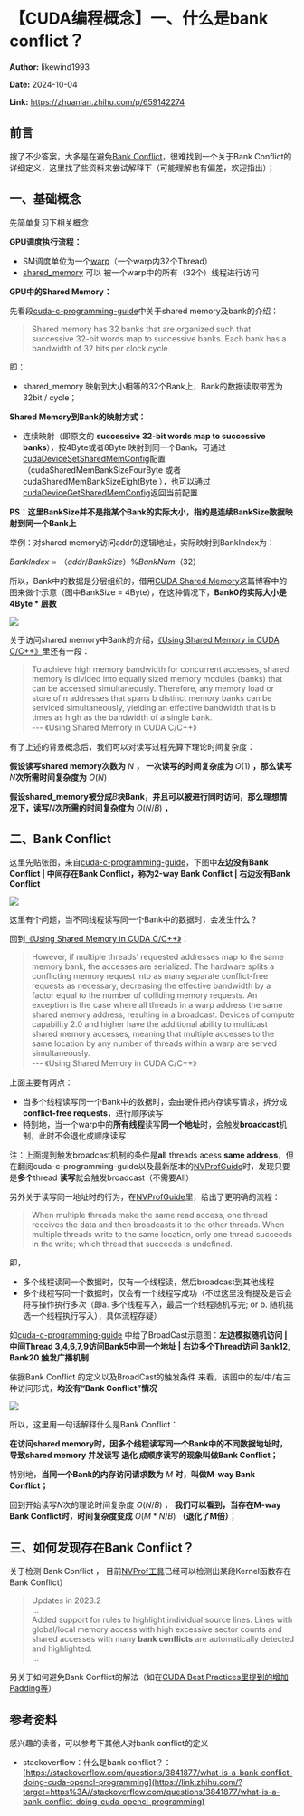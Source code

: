 # 【CUDA编程概念】一、什么是bank conflict？

**Author:** likewind1993

**Date:** 2024-10-04

**Link:** https://zhuanlan.zhihu.com/p/659142274

## 前言

搜了不少答案，大多是在避免[Bank Conflict](https://zhida.zhihu.com/search?content_id=234604547&content_type=Article&match_order=1&q=Bank+Conflict&zhida_source=entity)，很难找到一个关于Bank Conflict的详细定义，这里找了些资料来尝试解释下（可能理解也有偏差，欢迎指出）；

## 一、基础概念

先简单复习下相关概念

**GPU调度执行流程：**

-   SM调度单位为一个[warp](https://zhida.zhihu.com/search?content_id=234604547&content_type=Article&match_order=1&q=warp&zhida_source=entity)（一个warp内32个Thread）
-   [shared\_memory](https://zhida.zhihu.com/search?content_id=234604547&content_type=Article&match_order=1&q=shared_memory&zhida_source=entity) 可以 被一个warp中的所有（32个）线程进行访问

**GPU中的Shared Memory：**

先看段[cuda-c-programming-guide](https://link.zhihu.com/?target=https%3A//docs.nvidia.com/cuda/cuda-c-programming-guide/index.html%3Fhighlight%3Dbank%23shared-memory-5-x)中关于shared memory及bank的介绍：

> Shared memory has 32 banks that are organized such that successive 32-bit words map to successive banks. Each bank has a bandwidth of 32 bits per clock cycle.

即：

-   shared\_memory 映射到大小相等的32个Bank上，Bank的数据读取带宽为32bit / cycle；

**Shared Memory到Bank的映射方式：**

-   连续映射（即原文的 **successive 32-bit words map to successive banks**），按4Byte或者8Byte 映射到同一个Bank，可通过[cudaDeviceSetSharedMemConfig](https://link.zhihu.com/?target=https%3A//docs.nvidia.com/cuda/cuda-runtime-api/group__CUDART__DEVICE.html%23group__CUDART__DEVICE_1ga4f3f8a422968f9524012f43ba852058)配置（cudaSharedMemBankSizeFourByte 或者 cudaSharedMemBankSizeEightByte ），也可以通过[cudaDeviceGetSharedMemConfig](https://link.zhihu.com/?target=https%3A//docs.nvidia.com/cuda/cuda-runtime-api/group__CUDART__DEVICE.html%23group__CUDART__DEVICE_1g318e21528985458de8613d87da832b42)返回当前配置

**PS：这里BankSize并不是指某个Bank的实际大小，指的是连续BankSize数据映射到同一个Bank上**

举例：对shared memory访问addr的逻辑地址，实际映射到BankIndex为：

$Bank Index = （addr / BankSize）\% BankNum（32）$

所以，Bank中的数据是分层组织的，借用[CUDA Shared Memory](https://link.zhihu.com/?target=https%3A//www.cnblogs.com/1024incn/p/4605502.html)这篇博客中的图来做个示意（图中BankSize = 4Byte），在这种情况下，**Bank0的实际大小是 4Byte \* 层数**

![](https://pic1.zhimg.com/v2-7cb74504a5c7b81130bc6ad4d562220c_1440w.jpg)

  

关于访问shared memory中Bank的介绍，[《Using Shared Memory in CUDA C/C++》](https://link.zhihu.com/?target=https%3A//developer.nvidia.com/blog/using-shared-memory-cuda-cc/)里还有一段：

> To achieve high memory bandwidth for concurrent accesses, shared memory is divided into equally sized memory modules (banks) that can be accessed simultaneously. Therefore, any memory load or store of n addresses that spans b distinct memory banks can be serviced simultaneously, yielding an effective bandwidth that is b times as high as the bandwidth of a single bank.  
> \--- 《Using Shared Memory in CUDA C/C++》

有了上述的背景概念后，我们可以对读写过程先算下理论时间复杂度：

**假设读写shared memory次数为** $N$ **， 一次读写的时间复杂度为** $O(1)$ **，那么读写**$N$**次所需时间复杂度为** $O(N)$

**假设shared\_memory被分成**$B$**块Bank，并且可以被进行同时访问，那么理想情况下，读写**$N$**次所需的时间复杂度为** $O(N / B)$ **，**

## 二、Bank Conflict

这里先贴张图，来自[cuda-c-programming-guide](https://link.zhihu.com/?target=https%3A//docs.nvidia.com/cuda/cuda-c-programming-guide/index.html%23shared-memory-5-x)，下图中**左边没有Bank Conflict | 中间存在Bank Conflict，称为2-way Bank Conflict | 右边没有Bank Conflict**

  

![](https://pica.zhimg.com/v2-bda838be655464250983e4b723c2f1be_1440w.jpg)

这里有个问题，当不同线程读写同一个Bank中的数据时，会发生什么？

回到[《Using Shared Memory in CUDA C/C++》](https://link.zhihu.com/?target=https%3A//developer.nvidia.com/blog/using-shared-memory-cuda-cc/)：

> However, if multiple threads’ requested addresses map to the same memory bank, the accesses are serialized. The hardware splits a conflicting memory request into as many separate conflict-free requests as necessary, decreasing the effective bandwidth by a factor equal to the number of colliding memory requests. An exception is the case where all threads in a warp address the same shared memory address, resulting in a broadcast. Devices of compute capability 2.0 and higher have the additional ability to multicast shared memory accesses, meaning that multiple accesses to the same location by any number of threads within a warp are served simultaneously.  
> \--- 《Using Shared Memory in CUDA C/C++》

上面主要有两点：

-   当多个线程读写同一个Bank中的数据时，会由硬件把内存读写请求，拆分成 **conflict-free requests**，进行顺序读写
-   特别地，当一个warp中的**所有线程**读写**同一个地址**时，会触发**broadcast**机制，此时不会退化成顺序读写

注：上面提到触发broadcast机制的条件是**all** threads acess **same address**，但在翻阅cuda-c-programming-guide以及最新版本的[NVProfGuide](https://link.zhihu.com/?target=https%3A//docs.nvidia.com/nsight-compute/ProfilingGuide/index.html)时，发现只要是**多个**thread **读写**就会触发broadcast（不需要All）

另外关于读写同一地址时的行为，在[NVProfGuide](https://link.zhihu.com/?target=https%3A//docs.nvidia.com/nsight-compute/ProfilingGuide/index.html)里，给出了更明确的流程：

> When multiple threads make the same read access, one thread receives the data and then broadcasts it to the other threads. When multiple threads write to the same location, only one thread succeeds in the write; which thread that succeeds is undefined.

即，

-   多个线程读同一个数据时，仅有一个线程读，然后broadcast到其他线程
-   多个线程写同一个数据时，仅会有一个线程写成功（不过这里没有提及是否会将写操作执行多次（即a. 多个线程写入，最后一个线程随机写完; or b. 随机挑选一个线程执行写入），具体流程存疑）

如[cuda-c-programming-guide](https://link.zhihu.com/?target=https%3A//docs.nvidia.com/cuda/cuda-c-programming-guide/index.html%23shared-memory-5-x) 中给了BroadCast示意图：**左边模拟随机访问 | 中间Thread 3,4,6,7,9访问Bank5中同一个地址 | 右边多个Thread访问 Bank12, Bank20 触发广播机制**

依据Bank Conflict 的定义以及BroadCast的触发条件 来看，该图中的左/中/右三种访问形式，**均没有“Bank Conflict”情况**

![](https://picx.zhimg.com/v2-58cf88e53e0c0501b51d320ddc1927a1_1440w.jpg)

  

所以，这里用一句话解释什么是Bank Conflict：

**在访问shared memory时，因多个线程读写同一个Bank中的不同数据地址时，导致shared memory 并发读写 退化 成顺序读写的现象叫做Bank Conflict；**

特别地，**当同一个Bank的内存访问请求数为** $M$ **时，叫做M-way Bank Conflict；**

回到开始读写$N$次的理论时间复杂度 $O(N/B)$ ， **我们可以看到，当存在M-way Bank Conflict时，时间复杂度变成** $O(M * N/B )$ **（退化了M倍）**；

## 三、如何发现存在Bank Conflict？

关于检测 Bank Conflict ， 目前[NVProf工具](https://link.zhihu.com/?target=https%3A//docs.nvidia.com/nsight-compute/ProfilingGuide/index.html)已经可以检测出某段Kernel函数存在Bank Conflict）

> Updates in 2023.2  
> ...  
> Added support for rules to highlight individual source lines. Lines with global/local memory access with high excessive sector counts and shared accesses with many **bank conflicts** are automatically detected and highlighted.  
> ...

另关于如何避免Bank Conflict的解法（如在[CUDA Best Practices里提到的增加Padding等](https://link.zhihu.com/?target=https%3A//docs.nvidia.com/cuda/cuda-c-best-practices-guide/index.html%3Fhighlight%3Dbank%2520conflict%23shared-memory-and-memory-banks)）

## 参考资料

感兴趣的读者，可以参考下其他人对bank conflict的定义

-   stackoverflow：什么是bank conflict？：[https://stackoverflow.com/questions/3841877/what-is-a-bank-conflict-doing-cuda-opencl-programming](https://link.zhihu.com/?target=https%3A//stackoverflow.com/questions/3841877/what-is-a-bank-conflict-doing-cuda-opencl-programming)